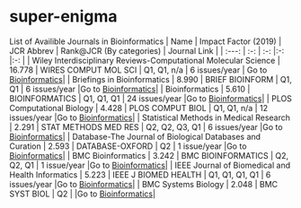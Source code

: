 # super-enigma
List of Availible Journals in Bioinformatics
| Name | Impact Factor (2019)  | JCR Abbrev | Rank@JCR (By categories)  | Journal Link |
| :---:   | :-: | :-: |:-: |:-: |
| Wiley Interdisciplinary Reviews-Computational Molecular Science        | 16.778 |        WIRES COMPUT   MOL SCI | Q1, Q1, n/a    | 6 issues/year  | Go to [Bioinformatics](https://academic.oup.com/bioinformatics)|
| Briefings in Bioinformatics                                                   | 8.990  |        BRIEF   BIOINFORM      | Q1, Q1         | 6 issues/year  |Go to [Bioinformatics](https://academic.oup.com/bioinformatics)|
| Bioinformatics                                                                | 5.610  |        BIOINFORMATICS         | Q1, Q1, Q1     | 24 issues/year |Go to [Bioinformatics](https://academic.oup.com/bioinformatics)|
| PLOS Computational Biology                                                    | 4.428  | PLOS COMPUT BIOL              | Q1, Q1, n/a    | 12 issues/year |Go to [Bioinformatics](https://academic.oup.com/bioinformatics)|
| Statistical Methods in Medical   Research                                     | 2.291  | STAT METHODS MED RES          | Q2, Q2, Q3, Q1 | 6 issues/year  |Go to [Bioinformatics](https://academic.oup.com/bioinformatics)|
| Database-The Journal of Biological   Databases and Curation                   | 2.593  |        DATABASE-OXFORD        | Q2             | 1 issue/year   |Go to [Bioinformatics](https://academic.oup.com/bioinformatics)|
| BMC Bioinformatics                                                            | 3.242  | BMC BIOINFORMATICS            | Q2, Q2, Q1     | 1 issue/year   |Go to [Bioinformatics](https://academic.oup.com/bioinformatics)|
|          IEEE Journal   of Biomedical and Health Informatics                  | 5.223  |        IEEE J BIOMED   HEALTH | Q1, Q1, Q1, Q1 | 6 issues/year  |Go to [Bioinformatics](https://academic.oup.com/bioinformatics)|
| BMC Systems Biology                                                           | 2.048  |        BMC SYST BIOL          | Q2             |                |Go to [Bioinformatics](https://academic.oup.com/bioinformatics)|
